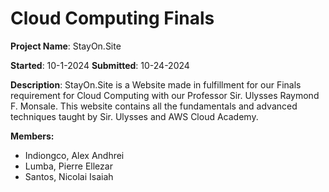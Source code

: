 # Cloud Computing Finals 
**Project Name**: StayOn.Site

**Started**: 10-1-2024
**Submitted**: 10-24-2024

**Description**:
StayOn.Site is a Website made in fulfillment for our Finals requirement for Cloud Computing with our Professor Sir. Ulysses Raymond F. Monsale.
This website contains all the fundamentals and advanced techniques taught by Sir. Ulysses and AWS Cloud Academy.

**Members:**
- Indiongco, Alex Andhrei
- Lumba, Pierre Ellezar
- Santos, Nicolai Isaiah 
